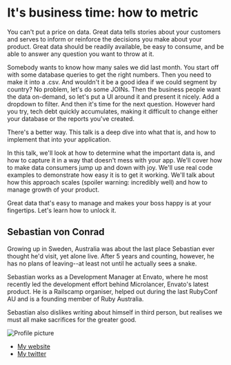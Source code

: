 # It's business time: how to metric

You can't put a price on data. Great data tells stories about your customers and serves to inform or reinforce the decisions you make about your product. Great data should be readily available, be easy to consume, and be able to answer any question you want to throw at it.

Somebody wants to know how many sales we did last month. You start off with some database queries to get the right numbers. Then you need to make it into a .csv. And wouldn't it be a good idea if we could segment by country? No problem, let's do some JOINs. Then the business people want the data on-demand, so let's put a UI around it and present it nicely. Add a dropdown to filter. And then it's time for the next question. However hard you try, tech debt quickly accumulates, making it difficult to change either your database or the reports you've created.

There's a better way. This talk is a deep dive into what that is, and how to implement that into your application.

In this talk, we'll look at how to determine what the important data is, and how to capture it in a way that doesn't mess with your app. We'll cover how to make data consumers jump up and down with joy. We'll use real code examples to demonstrate how easy it is to get it working. We'll talk about how this approach scales (spoiler warning: incredibly well) and how to manage growth of your product.

Great data that's easy to manage and makes your boss happy is at your fingertips. Let's learn how to unlock it.

## Sebastian von Conrad

Growing up in Sweden, Australia was about the last place Sebastian ever thought he'd visit, yet alone live. After 5 years and counting, however, he has no plans of leaving--at least not until he actually sees a snake.

Sebastian works as a Development Manager at Envato, where he most recently led the development effort behind Microlancer, Envato's latest product. He is a Railscamp organiser, helped out during the last RubyConf AU and is a founding member of Ruby Australia.

Sebastian also dislikes writing about himself in third person, but realises we must all make sacrifices for the greater good.

![Profile picture](https://raw.github.com/vonconrad/rubyconfau-2014-cfp/master/talk-sebastian_von_conrad-its_business_time_how_to_metric/svc.jpg)

- [My website](http://vonconrad.com)
- [My twitter](https://twitter.com/vonconrad)
